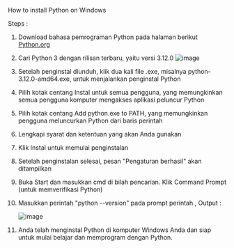 
How to install Python on Windows

Steps :

  1. Download bahasa pemrograman Python pada halaman berikut [Python.org](https://www.python.org/downloads/windows/)
  2. Cari Python 3 dengan rilisan terbaru, yaitu versi 3.12.0
     ![image](https://github.com/ArhamSuryaBalad/pertemuan1-basis-data/assets/148637316/05cf6bed-5d4c-4df2-9de2-720fc0ee19f8)
  3. Setelah penginstal diunduh, klik dua kali file .exe, misalnya python-3.12.0-amd64.exe, untuk menjalankan penginstal Python
  4. Pilih kotak centang Instal untuk semua pengguna, yang memungkinkan semua pengguna komputer mengakses aplikasi peluncur Python
  5. Pilih kotak centang Add python.exe to PATH, yang memungkinkan pengguna meluncurkan Python dari baris perintah
  6. Lengkapi syarat dan ketentuan yang akan Anda gunakan
  7. Klik Instal untuk memulai penginstalan
  8. Setelah penginstalan selesai, pesan "Pengaturan berhasil" akan ditampilkan
  9. Buka Start dan masukkan cmd di bilah pencarian. Klik Command Prompt (untuk memverifikasi Python)
  10. Masukkan perintah "python --version" pada prompt perintah
      , Output :
      
      ![image](https://github.com/ArhamSuryaBalad/pertemuan1-basis-data/assets/148637316/f25d55d7-7a04-491e-96d8-0782d9d21c9c)

  12. Anda telah menginstal Python di komputer Windows Anda dan siap untuk mulai belajar dan memprogram dengan Python.
